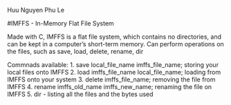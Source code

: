Huu Nguyen Phu Le

  #IMFFS - In-Memory Flat File System

  Made with C, IMFFS is a flat file system, which contains no directories, and can be kept in
  a computer’s short-term memory. Can perform operations on the files, such as save, load, delete, rename, dir

  Commnads available:
    1. save local_file_name imffs_file_name; storing your local files onto IMFFS
    2. load imffs_file_name local_file_name; loading from IMFFS onto your system
    3. delete imffs_file_name; removing the file from IMFFS
    4. rename imffs_old_name imffs_new_name; renaming the file on IMFFS
    5. dir - listing all the files and the bytes used
     
